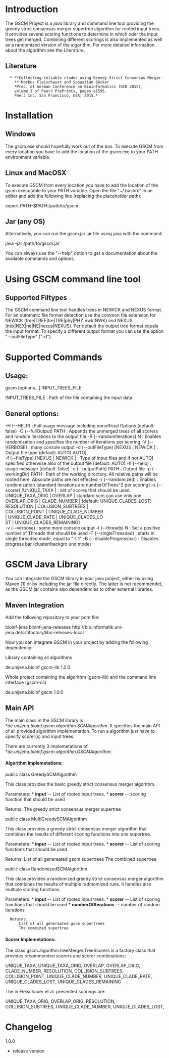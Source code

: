 
Introduction
============

The GSCM Project is a *java* library and command line tool providing the 
greedy strict consensus merger supertree algorithm for rooted input trees.
It provides several scoring functions to determine in which oder the input trees get merged. 
Combining different scorings is also implemented as well as a randomized version of the algorithm. 
For more detailed information about the algorithm see the Literature.  


Literature
----------

      * **Collecting reliable clades using Greedy Strict Consensus Merger.
        ** Markus Fleischauer and Sebastian Böcker 
        *Proc. of German Conference on Bioinformatics (GCB 2015), 
        volume 3 of PeerJ PrePrints, pages e1595. 
        PeerJ Inc. San Francisco, USA, 2015.*


Installation
============

Windows
-------

The gscm.exe should hopefully work out of
the box. To execute GSCM from every location you have to add the
location of the gscm.exe to your PATH environment variable.


Linux and MacOSX
----------------

To execute GSCM from every location you have to add the location of
the gscm executable to your PATH variable. Open the file "~/.bashrc"
in an editor and add the following line (replacing the placeholder
path):

   export PATH-$PATH:/path/to/gscm

Jar (any OS)
----------------

Alternatively, you can run the gscm.jar jar file using java with the
command:

   java -jar /path/to/gscm.jar  

You can always use the "--help" option to get a documentation about
the available commands and options.


Using GSCM command line tool
============================

Supported Filtypes
------------------

The GSCM command line tool handles trees in NEWICK and NEXUS format.
For an outomatic file format detection use the common file extension
for NEWICK (tree|TREE|tre|TRE|phy|PHY|nwk|NWK) and NEXUS (nex|NEX|ne|NE|nexus|NEXUS).
Per default the output tree format equals the input format. To specify a different
output format you can use the option "--outFileType" ("-d"). 

Supported Commands
==================

Usage:
------

gscm [options...] INPUT_TREES_FILE

INPUT_TREES_FILE                       : Path of the file containing the input
                                         data

General options:
----------------
 
 -H (--HELP)                            : Full usage message including
                                          nonofficial Options (default: false)
 -O (--fullOutput) PATH                 : Appends the unmerged trees of all
                                          scorers and random iterations to the
                                          output file
 -R (--randomIterations) N              : Enables randomization and specifies
                                          the number of iterations per scoring
 -V (--VERBOSE)                         : many console output
 -d (--outFileType) [NEXUS | NEWICK |   : Output file type (default: AUTO)
 AUTO]                                     
 -f (--fileType) [NEXUS | NEWICK |      : Type of input files and if not
 AUTO]                                    specified otherwise also of the
                                          output file (default: AUTO)
 -h (--help)                            : usage message (default: false)
 -o (--outputPath) PATH                 : Output file
 -p (--workingDir) PATH                 : Path of the working directory. All
                                          relative paths will be rooted here.
                                          Absolute paths are not effected
 -r (--randomized)                      : Enables randomization (standard
                                          iterations are numberOfTrees^2 per
                                          scoring)
 -s (--scorer) [UNIQUE_TAXA |           : set of scores that should be used.
 UNIQUE_TAXA_ORIG | OVERLAP |             standard scm can use only one
 OVERLAP_ORIG | CLADE_NUMBER |            (default: UNIQUE_CLADES_LOST)
 RESOLUTION | COLLISION_SUBTREES |         
 COLLISION_POINT | UNIQUE_CLADE_NUMBER     
 | UNIQUE_CLADE_RATE | UNIQUE_CLADES_LO    
 ST | UNIQUE_CLADES_REMAINING]             
 -v (--verbose)                         : some more console output
 -t (--threads) N                       : Set a positive number of Threads that
                                          should be used
 -T (--singleThreaded)                  : starts in single threaded mode, equal
                                          to "-t 1"
 -B (--disableProgressbar)              : Disables progress bar (cluster/backgro
                                          und mode)


GSCM Java Library
=================

You can integrate the GSCM library in your java project, either by
using Maven [1] or by including the jar file directly. The latter is
not recommendet, as the GSCM jar contains also dependencies to other
external libraries.


Maven Integration
-----------------

Add the following repository to your pom file:

   <distributionManagement>
     <repository>
         <id>bioinf-jena</id>
         <name>bioinf-jena-releases</name>
         <url>http://bio.informatik.uni-jena.de/artifactory/libs-releases-local</url>
     </repository>
   </distributionManagement>

Now you can integrate GSCM in your project by adding the following
dependency:

Library containing all algorithms

   <dependency>
     <groupId>de.unijena.bioinf</groupId>
     <artifactId>gscm-lib</artifactId>
     <version>1.0.0</version>
   </dependency>

Whole project containing the algorithm (gscm-lib) and the command line interface (gscm-cli)
   
   <dependency>
     <groupId>de.unijena.bioinf</groupId>
     <artifactId>gscm</artifactId>
     <version>1.0.0</version>
   </dependency>


Main API
--------

The main class in the GSCM library is **de.unijena.bioinf.gscm.algorithm.SCMAlgorithm*. 
It specifies the main API of all provided algorithm implementation. To run a algorithm
just have to specify scorer(s) and input trees. 

There are currently 3 implemetations of **de.unijena.bioinf.gscm.algorithm.GSCMAlgorithm*:

#### Algorithm Implemetations:

public class GreedySCMAlgorithm

   This class provides the basic greedy strict consensus merger algorithm.

   Parameters:
      * **input** -- List of rooted input trees.
      * **scorer** -- scoring function that should be used

   Returns:
          The greedy strict consensus merger supertree


public class MultiGreedySCMAlgorithm

   This class provides a greedy strict consensus merger algorithm that combines
   the results of different scoring functions into one supertree. 

   Parameters:
      * **input** -- List of rooted input trees.
      * **scorer** -- List of scoring functions that should be used

   Returns:
          List of all generaated gscm supertrees
          The combined supertree


public class RandomizedSCMAlgorithm

   This class provides a randomized greedy strict consensus merger algorithm that combines
   the results of multiple radmomized runs. It handles also multiple scoring functions. 

   Parameters:
      * **input** -- List of rooted input trees.
      * **scorer** -- List of scoring functions that should be used
      * **numberOfIterations** -- number of random iterations

      Returns:
          List of all generaated gscm supertrees
          The combined supertree


#### Scorer Implemetations:


The class gscm.algorithm.treeMerger.TreeScorers is a factory class
that provides recommended scorers and scorer combinations:

  UNIQUE_TAXA,
  UNIQUE_TAXA_ORIG,
  OVERLAP,
  OVERLAP_ORIG,
  CLADE_NUMBER,
  RESOLUTION,
  COLLISION_SUBTREES,
  COLLISION_POINT,
  UNIQUE_CLADE_NUMBER,
  UNIQUE_CLADE_RATE,
  UNIQUE_CLADES_LOST,
  UNIQUE_CLADES_REMAINING

The in Fleischauer et al. presented scorings are:

  UNIQUE_TAXA_ORIG,
  OVERLAP_ORIG,
  RESOLUTION,
  COLLISION_SUBTREES,
  UNIQUE_CLADE_NUMBER,
  UNIQUE_CLADES_LOST,


Changelog
=========

1.0.0
   * release version